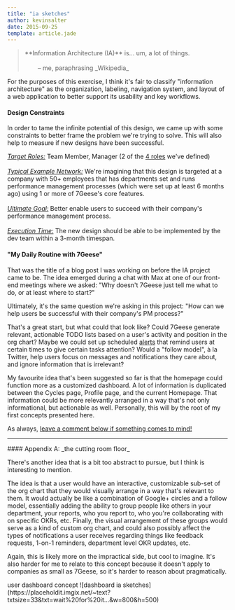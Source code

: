 ```yaml
---
title: "ia sketches"
author: kevinsalter
date: 2015-09-25
template: article.jade
---
```


<blockquote>
    **Information Architecture (IA)** is... um, a lot of things.<br><br>
    <div style="margin-left: 30px;">– me, paraphrasing _Wikipedia_</div>
</blockquote>

For the purposes of this exercise, I think it's fair to classify "information architecture" as the organization, labeling, navigation system, and layout of a web application to better support its usability and key workflows.

<span class="more"></span>

#### Design Constraints

In order to tame the infinite potential of this design, we came up with some constraints to better frame the problem we're trying to solve.  This will also help to measure if new designs have been successful.

_<span style="text-decoration: underline;">Target Roles:</span>_ Team Member, Manager (2 of the [4 roles](https://7geese.atlassian.net/wiki/display/PD/Compiled+Workflows) we've defined)<br><br>
_<span style="text-decoration: underline;">Typical Example Network:</span>_ We're imagining that this design is targeted at a company with 50+ employees that has departments set and runs performance management processes (which were set up at least 6 months ago) using 1 or more of 7Geese's core features.<br><br>
_<span style="text-decoration: underline;">Ultimate Goal:</span>_ Better enable users to succeed with their company's performance management process.<br><br>
_<span style="text-decoration: underline;">Execution Time:</span>_ The new design should be able to be implemented by the dev team within a 3-month timespan.

#### "My Daily Routine with 7Geese"

That was the title of a blog post I was working on before the IA project came to be.  The idea emerged during a chat with Max at one of our front-end meetings where we asked: "Why doesn't 7Geese just tell me what to do, or at least where to start?"

Ultimately, it's the same question we're asking in this project: "How can we help users be successful with their company's PM process?"

That's a great start, but what could that look like?  Could 7Geese generate relevant, actionable TODO lists based on a user's activity and position in the org chart?  Maybe we could set up scheduled [alerts](http://sketches.kevinsalter.me/articles/2-1-on-1-alert/) that remind users at certain times to give certain tasks attention?  Would a "follow model", à la Twitter, help users focus on messages and notifications they care about, and ignore information that is irrelevant?

My favourite idea that's been suggested so far is that the homepage could function more as a customized dashboard.  A lot of information is duplicated between the Cycles page, Profile page, and the current Homepage.  That information could be more relevantly arranged in a way that's not only informational, but actionable as well.  Personally, this will by the root of my first concepts presented here.

As always, [leave a comment below if something comes to mind!](#disqus_thread)
<hr>
#### Appendix A: _the cutting room floor_

There's another idea that is a bit too abstract to pursue, but I think is interesting to mention.

The idea is that a user would have an interactive, customizable sub-set of the org chart that they would visually arrange in a way that's relevant to them. It would actually be like a combination of Google+ circles and a follow model, essentially adding the ability to group people like others in your department, your reports, who you report to, who you're collaborating with on specific OKRs, etc.  Finally, the visual arrangement of these groups would serve as a kind of custom org chart, and could also possibly affect the types of notifications a user receives regarding things like feedback requests, 1-on-1 reminders, department level OKR updates, etc.

Again, this is likely more on the impractical side, but cool to imagine.  It's also harder for me to relate to this concept because it doesn't apply to companies as small as 7Geese, so it's harder to reason about pragmatically.

<p class="article-end"></p>

<span class="annotation">
    user dashboard concept
</span>
![dashboard ia sketches](https://placeholdit.imgix.net/~text?txtsize=33&txt=wait%20for%20it...&w=800&h=500)
